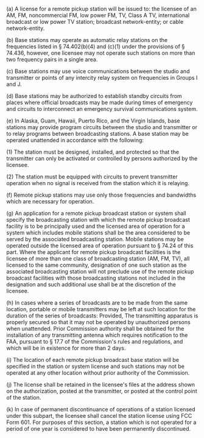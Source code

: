 (a) A license for a remote pickup station will be issued to: the licensee of an AM, FM, noncommercial FM, low power FM, TV, Class A TV, international broadcast or low power TV station; broadcast network-entity; or cable network-entity.

(b) Base stations may operate as automatic relay stations on the frequencies listed in § 74.402(b)(4) and (c)(1) under the provisions of § 74.436, however, one licensee may not operate such stations on more than two frequency pairs in a single area.

(c) Base stations may use voice communications between the studio and transmitter or points of any intercity relay system on frequencies in Groups I and J.

(d) Base stations may be authorized to establish standby circuits from places where official broadcasts may be made during times of emergency and circuits to interconnect an emergency survival communications system.

(e) In Alaska, Guam, Hawaii, Puerto Rico, and the Virgin Islands, base stations may provide program circuits between the studio and transmitter or to relay programs between broadcasting stations. A base station may be operated unattended in accordance with the following:

(1) The station must be designed, installed, and protected so that the transmitter can only be activated or controlled by persons authorized by the licensee.

(2) The station must be equipped with circuits to prevent transmitter operation when no signal is received from the station which it is relaying.

(f) Remote pickup stations may use only those frequencies and bandwidths which are necessary for operation.

(g) An application for a remote pickup broadcast station or system shall specify the broadcasting station with which the remote pickup broadcast facility is to be principally used and the licensed area of operation for a system which includes mobile stations shall be the area considered to be served by the associated broadcasting station. Mobile stations may be operated outside the licensed area of operation pursuant to § 74.24 of this part. Where the applicant for remote pickup broadcast facilities is the licensee of more than one class of broadcasting station (AM, FM, TV), all licensed to the same community, designation of one such station as the associated broadcasting station will not preclude use of the remote pickup broadcast facilities with those broadcasting stations not included in the designation and such additional use shall be at the discretion of the licensee.

(h) In cases where a series of broadcasts are to be made from the same location, portable or mobile transmitters may be left at such location for the duration of the series of broadcasts: Provided, The transmitting apparatus is properly secured so that it may not be operated by unauthorized persons when unattended. Prior Commission authority shall be obtained for the installation of any transmitting antenna which requires notification to the FAA, pursuant to § 17.7 of the Commission's rules and regulations, and which will be in existence for more than 2 days.

(i) The location of each remote pickup broadcast base station will be specified in the station or system license and such stations may not be operated at any other location without prior authority of the Commission.

(j) The license shall be retained in the licensee's files at the address shown on the authorization, posted at the transmitter, or posted at the control point of the station.

(k) In case of permanent discontinuance of operations of a station licensed under this subpart, the licensee shall cancel the station license using FCC Form 601. For purposes of this section, a station which is not operated for a period of one year is considered to have been permanently discontinued.
              

